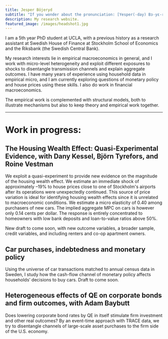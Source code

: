 ```yaml
---
title: Jesper Böjeryd
subtitle: "If you wonder about the pronunciation: [Yesper(-day) Bɜ-yɛ-reed]"
description: My research website.
featured_image: /images/headshot1.jpg
---
```


I am a 5th year PhD student at UCLA, with a previous history as a research assistant at Swedish House of Finance at Stockholm School of Economics and the Riksbank (the Swedish Central Bank).

My research interests lie in empirical macroeconomics in general, and I work with micro-level heterogeneity and exploit different exposures to shocks to disentangle transmission channels and explain aggregate outcomes. I have many years of experience using household data in empirical micro, and I am currently exploring questions of monetary policy and house prices using these skills. I also do work in financial macroeconomics.

The empirical work is complemented with structural models, both to illustrate mechanisms but also to keep theory and empirical work together.

---

#  Work in progress:
## The Housing Wealth Effect: Quasi-Experimental Evidence, with Dany Kessel, Björn Tyrefors, and Roine Vestman
We exploit a quasi-experiment to provide new evidence on the magnitude of the housing wealth effect. We estimate an immediate shock of approximately –19% to house prices close to one of Stockholm's airports after its operations were unexpectedly continued. This source of price variation is ideal for identifying housing wealth effects since it is unrelated to macroeconomic conditions. We estimate a micro elasticity of 0.40 among purchasers of new cars. The implied aggregate MPC on cars is however only 0.14 cents per dollar. The response is entirely concentrated to homeowners with low bank deposits and loan-to-value ratios above 50%.

New draft to come soon, with new outcome variables, a broader sample, credit variables, and including renters and co-op apartment owners.

## Car purchases, indebtedness and monetary policy
Using the universe of car transactions matched to annual census data in Sweden, I study how the cash-flow channel of monetary policy affects households’ decisions to buy cars. Draft to come soon.

## Heterogeneous effects of QE on corporate bonds and firm outcomes, with Adam Baybutt
Does lowering corporate bond rates by QE in itself stimulate firm investment and other real outcomes? By an event-time approach with TRACE data, we try to disentangle channels of large-scale asset purchases to the firm side of the U.S. economy.
